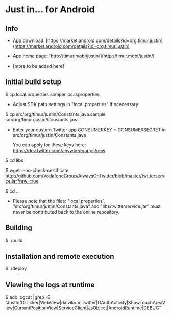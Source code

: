 
Just in... for Android
======================

Info
----

- App download: [https://market.android.com/details?id=org.timur.justin](https://market.android.com/details?id=org.timur.justin)

- App home page: [http://timur.mobi/justin/](http://timur.mobi/justin/)

- [more to be added here]


Initial build setup
-------------------

$ cp local.properties.sample local.properties

- Adjust SDK path settings in "local.properties" if ncecessary

$ cp src/org/timur/justin/Constants.java.sample src/org/timur/justin/Constants.java

- Enter your custom Twitter app CONSUMERKEY + CONSUMERSECRET in 
  src/org/timur/justin/Constants.java
  
  You can apply for these keys here: https://dev.twitter.com/anywhere/apps/new
  
$ cd libs

$ wget --no-check-certificate http://github.com/VodafoneGroup/AlwaysOnTwitter/blob/master/twitterservice.jar?raw=true

$ cd ..
  
- Please note that the files: "local.properties", "src/org/timur/justin/Constants.java" and "libs/twitterservice.jar"
  must never be contributed back to the online repository.


Building
--------

$ ./build


Installation and remote execution
---------------------------------

$ ./deploy


Viewing the logs at runtime
---------------------------

$ adb logcat |grep -E "JustIn|GlTicker|WebView|dalvikvm|Twitter|OAuthActivity|ShowTouchAreaView|CurrentPositionView|ServiceClient|JsObject|AndroidRuntime|DEBUG"


